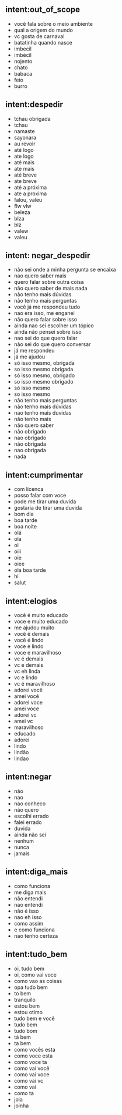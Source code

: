 ## intent:out_of_scope
- você fala sobre o meio ambiente
- qual a origem do mundo
- vc gosta de carnaval
- batatinha quando nasce
- imbecil
- imbécil
- nojento
- chato
- babaca
- feio
- burro

## intent:despedir
- tchau obrigada
- tchau
- namaste
- sayonara
- au revoir
- até logo
- ate logo
- até mais
- ate mais
- até breve
- ate breve
- até a próxima
- ate a proxima
- falou, valeu
- flw vlw
- beleza
- blza
- blz
- valew
- valeu

## intent: negar_despedir
- não sei onde a minha pergunta se encaixa
- nao quero saber mais
- quero falar sobre outra coisa
- não quero saber de mais nada
- não tenho mais dúvidas
- não tenho mais perguntas
- você já me respondeu tudo
- nao era isso, me enganei
- não quero falar sobre isso
- ainda nao sei escolher um tópico
- ainda não pensei sobre isso
- nao sei do que quero falar
- não sei do que quero conversar
- já me respondeu
- já me ajudou
- só isso mesmo, obrigada
- so isso mesmo obrigada
- só isso mesmo, obrigado
- so isso mesmo obrigado
- só isso mesmo
- so isso mesmo
- não tenho mais perguntas
- não tenho mais dúvidas
- nao tenho mais duvidas
- não tenho mais
- não quero saber
- não obrigado
- nao obrigado
- não obrigada
- nao obrigada
- nada

## intent:cumprimentar
- com licenca
- posso falar com voce
- pode me tirar uma duvida
- gostaria de tirar uma duvida
- bom dia
- boa tarde
- boa noite
- olá
- ola
- oi
- oiii
- oie
- oiee
- ola boa tarde
- hi
- salut

## intent:elogios
- você é muito educado
- voce e muito educado
- me ajudou muito
- você é demais
- você é lindo
- voce e lindo
- voce e maravilhoso
- vc é demais
- vc e demais
- vc eh linda
- vc e lindo
- vc é maravilhoso
- adorei você
- amei você
- adorei voce
- amei voce
- adorei vc
- amei vc
- maravilhoso
- educado
- adorei
- lindo
- lindão
- lindao

## intent:negar
- não
- nao
- nao conheco
- não quero
- escolhi errado
- falei errado
- duvida
- ainda não sei
- nenhum
- nunca
- jamais

## intent:diga_mais
- como funciona
- me diga mais
- não entendi
- nao entendi
- não é isso
- nao eh isso
- como assim
- e como funciona
- nao tenho certeza

## intent:tudo_bem
- oi, tudo bem
- oi, como vai voce
- como vao as coisas
- opa tudo bem
- to bem
- tranquilo
- estou bem
- estou otimo
- tudo bem e você
- tudo bem
- tudo bom
- tá bem
- ta bem
- como vocês esta
- como voce esta
- como voce ta
- como vai você
- como vai voce
- como vai vc
- como vai
- como ta
- joia
- joinha
